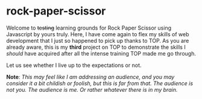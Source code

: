 # rock-paper-scissor

Welcome to ~~testing~~ learning grounds for Rock Paper Scissor using Javascript by yours truly. Here, I have come again to flex my skills of web development that I just so happened to pick up thanks to TOP. As you are already aware, this is my **third** project on TOP to demonstrate the skills I *should* have acquired after all the intense training TOP made me go through.

Let us see whether I live up to the expectations or not.

**Note**: *This may feel like I am addressing an audience, and you may consider it a bit childish or foolish, but this is far from that. The audience is not you. The audience is me. Or rather whatever there is in my brain.*

